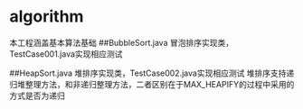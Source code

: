 # algorithm
本工程涵盖基本算法基础
##BubbleSort.java
冒泡排序实现类，TestCase001.java实现相应测试

##HeapSort.java
堆排序实现类，TestCase002.java实现相应测试
堆排序支持递归堆整理方法，和非递归整理方法，二者区别在于MAX_HEAPIFY的过程中采用的方式是否为递归